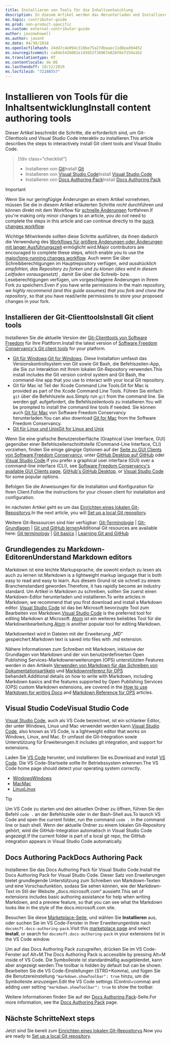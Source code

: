 ```yaml
---
title: Installieren von Tools für die Inhaltsentwicklung
description: In diesem Artikel werden das Herunterladen und Installieren der Clienttools erläutert, die Sie für Git und das Bearbeiten von Markdowndateien benötigen.
ms.topic: contributor-guide
ms.prod: non-product-specific
ms.custom: external-contributor-guide
author: jasonwhowell
ms.author: jasonh
ms.date: 04/30/2018
ms.openlocfilehash: 24d47c4e094c318be75a27dbaaec11d8ead94452
ms.sourcegitcommit: ca84e542b081e145052f38967e826f6ef25da1b2
ms.translationtype: HT
ms.contentlocale: de-DE
ms.lasthandoff: 10/12/2019
ms.locfileid: "72288557"
---
```

# <a name="install-content-authoring-tools"></a><span data-ttu-id="37d3c-103">Installieren von Tools für die Inhaltsentwicklung</span><span class="sxs-lookup"><span data-stu-id="37d3c-103">Install content authoring tools</span></span>

<span data-ttu-id="37d3c-104">Dieser Artikel beschreibt die Schritte, die erforderlich sind, um Git-Clienttools und Visual Studio Code interaktiv zu installieren.</span><span class="sxs-lookup"><span data-stu-id="37d3c-104">This article describes the steps to interactively install Git client tools and Visual Studio Code.</span></span>
> [!div class="checklist"]
> * <span data-ttu-id="37d3c-105">Installieren von [Git](https://git-scm.com/)</span><span class="sxs-lookup"><span data-stu-id="37d3c-105">Install [Git](https://git-scm.com/)</span></span>
> * <span data-ttu-id="37d3c-106">Installieren von [Visual Studio Code](https://code.visualstudio.com/)</span><span class="sxs-lookup"><span data-stu-id="37d3c-106">Install [Visual Studio Code](https://code.visualstudio.com/)</span></span>
> * <span data-ttu-id="37d3c-107">Installieren von [Docs Authoring Pack](https://marketplace.visualstudio.com/items?itemName=docsmsft.docs-authoring-pack)</span><span class="sxs-lookup"><span data-stu-id="37d3c-107">Install [Docs Authoring Pack](https://marketplace.visualstudio.com/items?itemName=docsmsft.docs-authoring-pack)</span></span>

>[!IMPORTANT]
> <span data-ttu-id="37d3c-108">Wenn Sie nur geringfügige Änderungen an einem Artikel vornehmen, müssen Sie die in diesem Artikel erläuterten Schritte *nicht* durchführen und können direkt mit dem Workflow für [schnelle Änderungen](index.md#quick-edits-to-existing-documents) fortfahren.</span><span class="sxs-lookup"><span data-stu-id="37d3c-108">If you're making only minor changes to an article, you *do not* need to complete the steps in this article and can continue directly to the [quick changes workflow](index.md#quick-edits-to-existing-documents).</span></span>
>
> <span data-ttu-id="37d3c-109">Wichtige Mitwirkende sollten diese Schritte ausführen, da ihnen dadurch die Verwendung des [Workflows für größere Änderungen oder Änderungen mit langer Ausführungszeit](how-to-write-workflows-major.md) ermöglicht wird.</span><span class="sxs-lookup"><span data-stu-id="37d3c-109">Major contributors are encouraged to complete these steps, which enable you to use the [major/long-running changes workflow](how-to-write-workflows-major.md).</span></span> <span data-ttu-id="37d3c-110">Auch wenn Sie über Schreibberechtigungen im Hauptrepository verfügen, *wird ausdrücklich empfohlen, das Repository zu forken und zu klonen (dies wird in diesem Leitfaden vorausgesetzt)* , damit Sie über die Schreib- bzw. Leseberechtigungen verfügen, um vorgeschlagene Änderungen in Ihrem Fork zu speichern.</span><span class="sxs-lookup"><span data-stu-id="37d3c-110">Even if you have write permissions in the main repository, *we highly recommend (and this guide assumes) that you fork and clone the repository*, so that you have read/write permissions to store your proposed changes in your fork.</span></span>

## <a name="install-git-client-tools"></a><span data-ttu-id="37d3c-111">Installieren der Git-Clienttools</span><span class="sxs-lookup"><span data-stu-id="37d3c-111">Install Git client tools</span></span> 

 <span data-ttu-id="37d3c-112">Installieren Sie die aktuelle Version der [Git-Clienttools von Software Freedom](https://git-scm.com/download/) für Ihre Plattform.</span><span class="sxs-lookup"><span data-stu-id="37d3c-112">Install the latest version of [Software Freedom Conservancy's Git client tools](https://git-scm.com/download/) for your platform.</span></span> 

* <span data-ttu-id="37d3c-113">[Git für Windows](https://git-scm.com/download/win):</span><span class="sxs-lookup"><span data-stu-id="37d3c-113">[Git for Windows](https://git-scm.com/download/win).</span></span> <span data-ttu-id="37d3c-114">Diese Installation umfasst das Versionskontrollsystem von Git sowie Git Bash, die Befehlszeilen-App, die Sie zur Interaktion mit Ihrem lokalen Git-Repository verwenden.</span><span class="sxs-lookup"><span data-stu-id="37d3c-114">This install includes the Git version control system and Git Bash, the command-line app that you use to interact with your local Git repository.</span></span>
* <span data-ttu-id="37d3c-115">Git für Mac ist Teil der Xcode Command Line Tools.</span><span class="sxs-lookup"><span data-stu-id="37d3c-115">Git for Mac is provided as part of the Xcode Command Line Tools.</span></span> <span data-ttu-id="37d3c-116">Führen Sie einfach `git` über die Befehlszeile aus.</span><span class="sxs-lookup"><span data-stu-id="37d3c-116">Simply run `git` from the command line.</span></span> <span data-ttu-id="37d3c-117">Sie werden ggf. aufgefordert, die Befehlszeilentools zu installieren.</span><span class="sxs-lookup"><span data-stu-id="37d3c-117">You will be prompted to install the command line tools if needed.</span></span> <span data-ttu-id="37d3c-118">Sie können auch [Git für Mac](https://git-scm.com/download/mac) von Software Freedom Conservancy herunterladen.</span><span class="sxs-lookup"><span data-stu-id="37d3c-118">You can also download [Git for Mac](https://git-scm.com/download/mac) from the Software Freedom Conservancy.</span></span>
* [<span data-ttu-id="37d3c-119">Git für Linux und Unix</span><span class="sxs-lookup"><span data-stu-id="37d3c-119">Git for Linux and Unix</span></span>](https://git-scm.com/download/linux)

<span data-ttu-id="37d3c-120">Wenn Sie eine grafische Benutzeroberfläche (Graphical User Interface, GUI) gegenüber einer Befehlszeilenschnittstelle (Command-Line Interface, CLI) vorziehen, finden Sie einige gängige Optionen auf der [Seite zu GUI Clients von Software Freedom Conservancy](https://git-scm.com/downloads/guis), unter [GitHub Desktop auf GitHub](https://desktop.github.com/) oder [Visual Studio Code](https://www.visualstudio.com/products/code-vs.aspx).</span><span class="sxs-lookup"><span data-stu-id="37d3c-120">If you prefer a graphical user interface (GUI) over a command-line interface (CLI), see [Software Freedom Conservancy's available GUI Clients page](https://git-scm.com/downloads/guis), [GitHub's GitHub Desktop](https://desktop.github.com/), or [Visual Studio Code](https://www.visualstudio.com/products/code-vs.aspx) for some popular options.</span></span>

<span data-ttu-id="37d3c-121">Befolgen Sie die Anweisungen für die Installation und Konfiguration für Ihren Client.</span><span class="sxs-lookup"><span data-stu-id="37d3c-121">Follow the instructions for your chosen client for installation and configuration.</span></span>

<span data-ttu-id="37d3c-122">Im nächsten Artikel geht es um das [Einrichten eines lokalen Git-Repositorys](get-started-setup-local.md).</span><span class="sxs-lookup"><span data-stu-id="37d3c-122">In the next article, you will [Set up a local Git repository](get-started-setup-local.md).</span></span>

   <span data-ttu-id="37d3c-123">Weitere Git-Ressourcen sind hier verfügbar: [Git-Terminologie](https://help.github.com/articles/github-glossary) | [Git-Grundlagen](https://git-scm.com/book/en/v2/Getting-Started-Git-Basics) | [Git und GitHub lernen](https://help.github.com/articles/good-resources-for-learning-git-and-github/)</span><span class="sxs-lookup"><span data-stu-id="37d3c-123">Additional Git resources are available here: [Git terminology](https://help.github.com/articles/github-glossary) | [Git basics](https://git-scm.com/book/en/v2/Getting-Started-Git-Basics) | [Learning Git and GitHub](https://help.github.com/articles/good-resources-for-learning-git-and-github/)</span></span>

## <a name="understand-markdown-editors"></a><span data-ttu-id="37d3c-124">Grundlegendes zu Markdown-Editoren</span><span class="sxs-lookup"><span data-stu-id="37d3c-124">Understand Markdown editors</span></span>

<span data-ttu-id="37d3c-125">Markdown ist eine leichte Markupsprache, die sowohl einfach zu lesen als auch zu lernen ist.</span><span class="sxs-lookup"><span data-stu-id="37d3c-125">Markdown is a lightweight markup language that is both easy to read and easy to learn.</span></span> <span data-ttu-id="37d3c-126">Aus diesem Grund ist sie schnell zu einem Branchenstandard geworden.</span><span class="sxs-lookup"><span data-stu-id="37d3c-126">Therefore, it has rapidly become an industry standard.</span></span> <span data-ttu-id="37d3c-127">Um Artikel in Markdown zu schreiben, sollten Sie zuerst einen Markdown-Editor herunterladen und installieren.</span><span class="sxs-lookup"><span data-stu-id="37d3c-127">To write articles in Markdown, we recommend that you first download and install a Markdown editor.</span></span>  <span data-ttu-id="37d3c-128">[Visual Studio Code](https://code.visualstudio.com/) ist das bei Microsoft bevorzugte Tool zum Bearbeiten von Markdown.</span><span class="sxs-lookup"><span data-stu-id="37d3c-128">[Visual Studio Code](https://code.visualstudio.com/) is the preferred tool for editing Markdown at Microsoft.</span></span> <span data-ttu-id="37d3c-129">[Atom](https://atom.io) ist ein weiteres beliebtes Tool für die Markdownbearbeitung.</span><span class="sxs-lookup"><span data-stu-id="37d3c-129">[Atom](https://atom.io) is another popular tool for editing Markdown.</span></span>

<span data-ttu-id="37d3c-130">Markdowntext wird in Dateien mit der Erweiterung „MD“ gespeichert.</span><span class="sxs-lookup"><span data-stu-id="37d3c-130">Markdown text is saved into files with .md extension.</span></span>

<span data-ttu-id="37d3c-131">Nähere Informationen zum Schreiben mit Markdown, inklusive der Grundlagen von Markdown und der von benutzerdefinierten Open Publishing Services-Markdownerweiterungen (OPS) unterstützten Features werden in den Artikeln [Verwenden von Markdown für das Schreiben von Dokumentationsartikeln](how-to-write-use-markdown.md) und [Markdownreferenz für OPS](markdown-reference.md) behandelt.</span><span class="sxs-lookup"><span data-stu-id="37d3c-131">Additional details on how to write with Markdown, including Markdown basics and the features supported by Open Publishing Services (OPS) custom Markdown extensions, are covered in the [How to use Markdown for writing Docs](how-to-write-use-markdown.md) and [Markdown Reference for OPS](markdown-reference.md) articles.</span></span>

## <a name="visual-studio-code"></a><span data-ttu-id="37d3c-132">Visual Studio Code</span><span class="sxs-lookup"><span data-stu-id="37d3c-132">Visual Studio Code</span></span>

<span data-ttu-id="37d3c-133">[Visual Studio Code](https://code.visualstudio.com/), auch als VS Code bezeichnet, ist ein schlanker Editor, der unter Windows, Linux und Mac verwendet werden kann.</span><span class="sxs-lookup"><span data-stu-id="37d3c-133">[Visual Studio Code](https://code.visualstudio.com/), also known as VS Code, is a lightweight editor that works on Windows, Linux, and Mac.</span></span> <span data-ttu-id="37d3c-134">Er umfasst die Git-Integration sowie Unterstützung für Erweiterungen.</span><span class="sxs-lookup"><span data-stu-id="37d3c-134">It includes git integration, and support for extensions.</span></span>

<span data-ttu-id="37d3c-135">Laden Sie [VS Code](https://code.visualstudio.com/) herunter, und installieren Sie es.</span><span class="sxs-lookup"><span data-stu-id="37d3c-135">Download and install [VS Code](https://code.visualstudio.com/).</span></span> <span data-ttu-id="37d3c-136">Die VS Code-Startseite sollte Ihr Betriebssystem erkennen.</span><span class="sxs-lookup"><span data-stu-id="37d3c-136">The VS Code home page should detect your operating system correctly.</span></span>

- [<span data-ttu-id="37d3c-137">Windows</span><span class="sxs-lookup"><span data-stu-id="37d3c-137">Windows</span></span>](https://code.visualstudio.com/docs/setup/windows)
- [<span data-ttu-id="37d3c-138">Mac</span><span class="sxs-lookup"><span data-stu-id="37d3c-138">Mac</span></span>](https://code.visualstudio.com/docs/setup/mac)
- [<span data-ttu-id="37d3c-139">Linux</span><span class="sxs-lookup"><span data-stu-id="37d3c-139">Linux</span></span>](https://code.visualstudio.com/docs/setup/linux)

> [!TIP]
> <span data-ttu-id="37d3c-140">Um VS Code zu starten und den aktuellen Ordner zu öffnen, führen Sie den Befehl `code .` an der Befehlszeile oder in der Bash-Shell aus.</span><span class="sxs-lookup"><span data-stu-id="37d3c-140">To launch VS Code and open the current folder, run the command `code .` in the command line or bash shell.</span></span> <span data-ttu-id="37d3c-141">Wenn der aktuelle Ordner zu einem lokalen Git-Repository gehört, wird die GitHub-Integration automatisch in Visual Studio Code angezeigt.</span><span class="sxs-lookup"><span data-stu-id="37d3c-141">If the current folder is part of a local git repo, the GitHub integration appears in Visual Studio Code automatically.</span></span>

## <a name="docs-authoring-pack"></a><span data-ttu-id="37d3c-142">Docs Authoring Pack</span><span class="sxs-lookup"><span data-stu-id="37d3c-142">Docs Authoring Pack</span></span>
<span data-ttu-id="37d3c-143">Installieren Sie das Docs Authoring Pack für Visual Studio Code.</span><span class="sxs-lookup"><span data-stu-id="37d3c-143">Install the Docs Authoring Pack for Visual Studio Code.</span></span> <span data-ttu-id="37d3c-144">Dieser Satz von Erweiterungen bietet grundlegende Unterstützung zum Schreiben von Markdown-Texten und eine Vorschaufunktion, sodass Sie sehen können, wie der Markdown-Text im Stil der Website „docs.microsoft.com“ aussieht.</span><span class="sxs-lookup"><span data-stu-id="37d3c-144">This set of extensions includes basic authoring assistance for help when writing Markdown, and a preview feature, so that you can see what the Markdown looks like in the style of the docs.microsoft.com site.</span></span>

   <span data-ttu-id="37d3c-145">Besuchen Sie diese [Marketplace-Seite](https://marketplace.visualstudio.com/items?itemName=docsmsft.docs-authoring-pack), und wählen Sie **Installieren** aus, oder suchen Sie im VS Code-Fenster in Ihrer Erweiterungenliste nach `docsmsft.docs-authoring-pack`.</span><span class="sxs-lookup"><span data-stu-id="37d3c-145">Visit this [marketplace page](https://marketplace.visualstudio.com/items?itemName=docsmsft.docs-authoring-pack) and select **Install**, or search for `docsmsft.docs-authoring-pack` in your extensions list in the VS Code window.</span></span> 

   <span data-ttu-id="37d3c-146">Um auf das Docs Authoring Pack zuzugreifen, drücken Sie im VS Code-Fenster auf Alt+M.</span><span class="sxs-lookup"><span data-stu-id="37d3c-146">The Docs Authoring Pack is accessible by pressing Alt+M inside of VS Code.</span></span> <span data-ttu-id="37d3c-147">Die Symbolleiste ist standardmäßig ausgeblendet, kann aber angezeigt werden.</span><span class="sxs-lookup"><span data-stu-id="37d3c-147">The toolbar is hidden by default but can be shown.</span></span> <span data-ttu-id="37d3c-148">Bearbeiten Sie die VS Code-Einstellungen (STRG+Komma), und fügen Sie die Benutzereinstellung `"markdown.showToolbar": true` hinzu, um die Symbolleiste anzuzeigen.</span><span class="sxs-lookup"><span data-stu-id="37d3c-148">Edit the VS Code settings (Control+comma) and adding user setting `"markdown.showToolbar": true` to show the toolbar.</span></span>

   <span data-ttu-id="37d3c-149">Weitere Informationen finden Sie auf der [Docs Authoring Pack](how-to-write-docs-auth-pack.md)-Seite.</span><span class="sxs-lookup"><span data-stu-id="37d3c-149">For more information, see the [Docs Authoring Pack](how-to-write-docs-auth-pack.md) page.</span></span>


## <a name="next-steps"></a><span data-ttu-id="37d3c-150">Nächste Schritte</span><span class="sxs-lookup"><span data-stu-id="37d3c-150">Next steps</span></span>

<span data-ttu-id="37d3c-151">Jetzt sind Sie bereit zum [Einrichten eines lokalen Git-Repositorys](get-started-setup-local.md).</span><span class="sxs-lookup"><span data-stu-id="37d3c-151">Now you are ready to [Set up a local Git repository](get-started-setup-local.md).</span></span>
